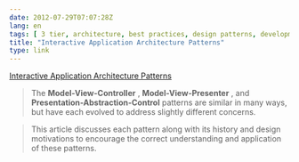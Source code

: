 ```yaml
---
date: 2012-07-29T07:07:28Z
lang: en
tags: [ 3 tier, architecture, best practices, design patterns, development, mvc, mvp, software ]
title: "Interactive Application Architecture Patterns"
type: link
---
```


[Interactive Application Architecture
Patterns](http://aspiringcraftsman.com/2007/08/25/interactive-application-architecture/)

> The **Model-View-Controller** , **Model-View-Presenter** , and
> **Presentation-Abstraction-Control** patterns are similar in many
> ways, but have each evolved to address slightly different concerns.

> This article discusses each pattern along with its history and design
> motivations to encourage the correct understanding and application of
> these patterns.

